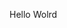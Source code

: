 Hello Wolrd






































































































































































































































































































































































































































































































































































































































































































































































































































































































































































































































































































































































































































































































































































































































































































































































































































































































































































































































































































































































































































































































































































































































































































































































































































































































































































































































































































































































































































































































































































































































































































































































































































































































































































































































































































































































































































































































































































































































































































































































































































































































































































































































































































































































































































































































































































































































































































































































































































































































































































































































































































